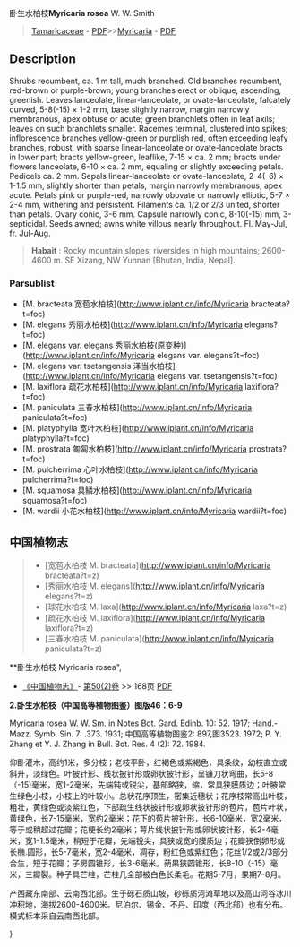 卧生水柏枝**Myricaria rosea** W. W. Smith

> [Tamaricaceae](http://www.iplant.cn/info/Tamaricaceae?t=foc) - [PDF](http://www.iplant.cn/foc/pdf/Tamaricaceae.pdf)>>[Myricaria](http://www.iplant.cn/info/Myricaria?t=foc) - [PDF](http://www.iplant.cn/foc/pdf/Myricaria.pdf)

## Description

Shrubs recumbent, ca. 1 m tall, much branched. Old branches recumbent, red-brown or purple-brown; young branches erect or oblique, ascending, greenish. Leaves lanceolate, linear-lanceolate, or ovate-lanceolate, falcately curved, 5-8(-15) × 1-2 mm, base slightly narrow, margin narrowly membranous, apex obtuse or acute; green branchlets often in leaf axils; leaves on such branchlets smaller. Racemes terminal, clustered into spikes; inflorescence branches yellow-green or purplish red, often exceeding leafy branches, robust, with sparse linear-lanceolate or ovate-lanceolate bracts in lower part; bracts yellow-green, leaflike, 7-15 × ca. 2 mm; bracts under flowers lanceolate, 6-10 × ca. 2 mm, equaling or slightly exceeding petals. Pedicels ca. 2 mm. Sepals linear-lanceolate or ovate-lanceolate, 2-4(-6) × 1-1.5 mm, slightly shorter than petals, margin narrowly membranous, apex acute. Petals pink or purple-red, narrowly obovate or narrowly elliptic, 5-7 × 2-4 mm, withering and persistent. Filaments ca. 1/2 or 2/3 united, shorter than petals. Ovary conic, 3-6 mm. Capsule narrowly conic, 8-10(-15) mm, 3-septicidal. Seeds awned; awns white villous nearly throughout. Fl. May-Jul, fr. Jul-Aug.

> **Habait** : 
> Rocky mountain slopes, riversides in high mountains; 2600-4600 m. SE Xizang, NW Yunnan [Bhutan, India, Nepal].

### Parsublist

* [M.  bracteata  宽苞水柏枝](http://www.iplant.cn/info/Myricaria bracteata?t=foc)
* [M.  elegans  秀丽水柏枝](http://www.iplant.cn/info/Myricaria elegans?t=foc)
* [M.  elegans var. elegans  秀丽水柏枝(原变种)](http://www.iplant.cn/info/Myricaria elegans var. elegans?t=foc)
* [M.  elegans var. tsetangensis  泽当水柏枝](http://www.iplant.cn/info/Myricaria elegans var. tsetangensis?t=foc)
* [M.  laxiflora  疏花水柏枝](http://www.iplant.cn/info/Myricaria laxiflora?t=foc)
* [M.  paniculata  三春水柏枝](http://www.iplant.cn/info/Myricaria paniculata?t=foc)
* [M.  platyphylla  宽叶水柏枝](http://www.iplant.cn/info/Myricaria platyphylla?t=foc)
* [M.  prostrata  匍匐水柏枝](http://www.iplant.cn/info/Myricaria prostrata?t=foc)
* [M.  pulcherrima  心叶水柏枝](http://www.iplant.cn/info/Myricaria pulcherrima?t=foc)
* [M.  squamosa  具鳞水柏枝](http://www.iplant.cn/info/Myricaria squamosa?t=foc)
* [M.  wardii  小花水柏枝](http://www.iplant.cn/info/Myricaria wardii?t=foc)

## 中国植物志

> * [宽苞水柏枝  M.  bracteata](http://www.iplant.cn/info/Myricaria bracteata?t=z)
> * [秀丽水柏枝  M.  elegans](http://www.iplant.cn/info/Myricaria elegans?t=z)
> * [球花水柏枝  M.  laxa](http://www.iplant.cn/info/Myricaria laxa?t=z)
> * [疏花水柏枝  M.  laxiflora](http://www.iplant.cn/info/Myricaria laxiflora?t=z)
> * [三春水柏枝  M.  paniculata](http://www.iplant.cn/info/Myricaria paniculata?t=z)

**卧生水柏枝 Myricaria rosea",

* [《中国植物志》](http://www.iplant.cn/frps)- [第50(2)卷](http://www.iplant.cn/frps/vol/50(2)) >> 168页 [PDF](http://www.iplant.cn/frps/pdf/50(2)/168a.PDF)

**2.卧生水柏枝（中国高等植物图鉴）图版46：6-9**

Myricaria rosea W. W. Sm. in Notes Bot. Gard. Edinb. 10: 52. 1917; Hand.-Mazz. Symb. Sin. 7: .373. 1931; 中国高等植物图鉴2: 897,图3523. 1972; P. Y. Zhang et Y. J. Zhang in Bull. Bot. Res. 4 (2): 72. 1984.

仰卧灌木，高约1米，多分枝；老枝平卧，红褐色或紫褐色，具条纹，幼枝直立或斜升，淡绿色。叶披针形、线状披针形或卵状披针形，呈镰刀状弯曲，长5-8（-15)毫米，宽1-2毫米，先端钝或锐尖，基部略狭，缩，常具狭膜质边；叶腋常生绿色小枝，小枝上的叶较小。总状花序顶生，密集近穗状；花序枝常高出叶枝，粗壮，黄绿色或淡紫红色，下部疏生线状披针形或卵状披针形的苞片，苞片叶状，黄绿色，长7-15毫米，宽约2毫米；花下的苞片披针形，长6-10毫米，宽2毫米，等于或稍超过花瓣；花梗长约2毫米；萼片线状披针形或卵状披针形，长2-4毫米，宽1-1.5毫米，稍短于花瓣，先端锐尖，具狭或宽的膜质边；花瓣狭倒卵形或长椭.圆形，长5-7毫米，宽2-4毫米，凋存，粉红色或紫红色；花丝1/2或2/3部分合生，短于花瓣；子房圆锥形，长3-6毫米。蒴果狭圆锥形，长8-10（-15）毫米，三瓣裂。种子具芒柱，芒柱几全部被白色长柔毛。花期5-7月，果期7-8月。

产西藏东南部、云南西北部。生于砾石质山坡，砂砾质河滩草地以及高山河谷冰川冲积地，海拔2600-4600米。尼泊尔、锡金、不丹、印度（西北部）也有分布。模式标本采自云南西北部。

}